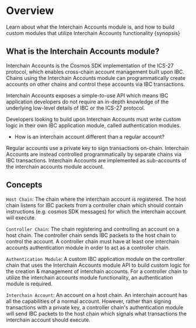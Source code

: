 <!--
order: 1
-->

# Overview

Learn about what the Interchain Accounts module is, and how to build custom modules that utilize Interchain Accounts functionality {synopsis}


## What is the Interchain Accounts module?

Interchain Accounts is the Cosmos SDK implementation of the ICS-27 protocol, which enables cross-chain account management built upon IBC. Chains using the Interchain Accounts module can programmatically create accounts on other chains and control these accounts via IBC transactions. 

Interchain Accounts exposes a simple-to-use API which means IBC application developers do not require an in-depth knowledge of the underlying low-level details of IBC or the ICS-27 protocol. 

Developers looking to build upon Interchain Accounts must write custom logic in their own IBC application module, called authentication modules.

- How is an interchain account different than a regular account?

Regular accounts use a private key to sign transactions on-chain. Interchain Accounts are instead controlled programmatically by separate chains via IBC transactions. Interchain Accounts are implemented as sub-accounts of the interchain accounts module account. 

## Concepts 

`Host Chain`: The chain where the interchain account is registered. The host chain listens for IBC packets from a controller chain which should contain instructions (e.g. cosmos SDK messages) for which the interchain account will execute.

`Controller Chain`: The chain registering and controlling an account on a host chain. The controller chain sends IBC packets to the host chain to control the account. A controller chain must have at least one interchain accounts authentication module in order to act as a controller chain. 

`Authentication Module`: A custom IBC application module on the controller chain that uses the Interchain Accounts module API to build custom logic for the creation & management of interchain accounts. For a controller chain to utilize the interchain accounts module functionality, an authentication module is required.

`Interchain Account`: An account on a host chain. An interchain account has all the capabilities of a normal account. However, rather than signing transactions with a private key, a controller chain's authentication module will send IBC packets to the host chain which signals what transactions the interchain account should execute.
	

